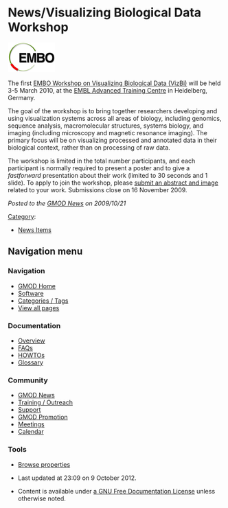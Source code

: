 



<span id="top"></span>




# <span dir="auto">News/Visualizing Biological Data Workshop</span>











<a href="http://www.vizbi.org" rel="nofollow"
title="Visualizing Biological Data (VizBi)"><img
src="https://raw.githubusercontent.com/GMOD/gmod.github.io/main/mediawiki/images/4/46/EMBO_Logo.png" width="110" height="69"
alt="Visualizing Biological Data (VizBi)" /></a>



The first <a href="http://www.vizbi.org/" class="external text"
rel="nofollow">EMBO Workshop on Visualizing Biological Data (VizBi)</a>
will be held 3-5 March 2010, at the
<a href="http://www.embl.de/training/eicat/atc/index.html"
class="external text" rel="nofollow">EMBL Advanced Training Centre</a>
in Heidelberg, Germany.

The goal of the workshop is to bring together researchers developing and
using visualization systems across all areas of biology, including
genomics, sequence analysis, macromolecular structures, systems biology,
and imaging (including microscopy and magnetic resonance imaging). The
primary focus will be on visualizing processed and annotated data in
their biological context, rather than on processing of raw data.

The workshop is limited in the total number participants, and each
participant is normally required to present a poster and to give a
*fastforward* presentation about their work (limited to 30 seconds and 1
slide). To apply to join the workshop, please
<a href="http://vizbi.org" class="external text" rel="nofollow">submit
an abstract and image</a> related to your work. Submissions close on 16
November 2009.

  



*Posted to the [GMOD News](../GMOD_News "GMOD News") on 2009/10/21*






[Category](../Special%3ACategories "Special%3ACategories"):

- [News Items](../Category%3ANews_Items "Category%3ANews Items")






## Navigation menu







<a href="../Main_Page"
style="background-image: url(../../images/GMOD-cogs.png);"
title="Visit the main page"></a>


### Navigation



- <span id="n-GMOD-Home">[GMOD Home](../Main_Page)</span>
- <span id="n-Software">[Software](../GMOD_Components)</span>
- <span id="n-Categories-.2F-Tags">[Categories /
  Tags](../Categories)</span>
- <span id="n-View-all-pages">[View all
  pages](../Special:AllPages)</span>




### Documentation



- <span id="n-Overview">[Overview](../Overview)</span>
- <span id="n-FAQs">[FAQs](../Category%3AFAQ)</span>
- <span id="n-HOWTOs">[HOWTOs](../Category%3AHOWTO)</span>
- <span id="n-Glossary">[Glossary](../Glossary)</span>




### Community



- <span id="n-GMOD-News">[GMOD News](../GMOD_News)</span>
- <span id="n-Training-.2F-Outreach">[Training /
  Outreach](../Training_and_Outreach)</span>
- <span id="n-Support">[Support](../Support)</span>
- <span id="n-GMOD-Promotion">[GMOD Promotion](../GMOD_Promotion)</span>
- <span id="n-Meetings">[Meetings](../Meetings)</span>
- <span id="n-Calendar">[Calendar](../Calendar)</span>




### Tools

- <span id="t-smwbrowselink"><a href="../Special%3ABrowse/News-2FVisualizing_Biological_Data_Workshop"
  rel="smw-browse">Browse properties</a></span>



- <span id="footer-info-lastmod">Last updated at 23:09 on 9 October
  2012.</span>
<!-- - <span id="footer-info-viewcount">5,323 page views.</span> -->
- <span id="footer-info-copyright">Content is available under
  <a href="http://www.gnu.org/licenses/fdl-1.3.html" class="external"
  rel="nofollow">a GNU Free Documentation License</a> unless otherwise
  noted.</span>

<!-- -->



<!-- -->




